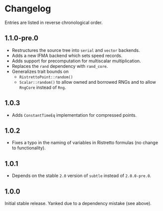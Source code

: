 # Changelog

Entries are listed in reverse chronological order.

## 1.1.0-pre.0

* Restructures the source tree into `serial` and `vector` backends.
* Adds a new IFMA backend which sets speed records.
* Adds support for precomputation for multiscalar multiplication.
* Replaces the `rand` dependency with `rand_core`.
* Generalizes trait bounds on 
  - `RistrettoPoint::random()`
  - `Scalar::random()`
  to allow owned and borrowed RNGs and to allow `RngCore` instead of
  `Rng`.

## 1.0.3

* Adds `ConstantTimeEq` implementation for compressed points.

## 1.0.2

* Fixes a typo in the naming of variables in Ristretto formulas (no change to functionality).

## 1.0.1

* Depends on the stable `2.0` version of `subtle` instead of `2.0.0-pre.0`.

## 1.0.0

Initial stable release.  Yanked due to a dependency mistake (see above).


